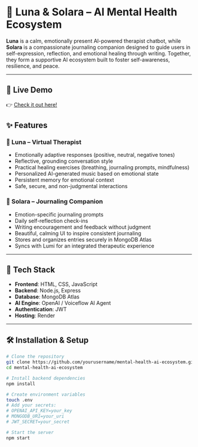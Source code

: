 # 🌱 Luna & Solara – AI Mental Health Ecosystem

**Luna** is a calm, emotionally present AI-powered therapist chatbot, while **Solara** is a compassionate journaling companion designed to guide users in self-expression, reflection, and emotional healing through writing. Together, they form a supportive AI ecosystem built to foster self-awareness, resilience, and peace.

---
## 🚀 Live Demo
👉 [Check it out here!]([(https://brainbuddy-js5d.onrender.com)])

## ✨ Features

### 🌼 Luna – Virtual Therapist
- Emotionally adaptive responses (positive, neutral, negative tones)
- Reflective, grounding conversation style
- Practical healing exercises (breathing, journaling prompts, mindfulness)
- Personalized AI-generated music based on emotional state
- Persistent memory for emotional context
- Safe, secure, and non-judgmental interactions

### 🪷 Solara – Journaling Companion
- Emotion-specific journaling prompts
- Daily self-reflection check-ins
- Writing encouragement and feedback without judgment
- Beautiful, calming UI to inspire consistent journaling
- Stores and organizes entries securely in MongoDB Atlas
- Syncs with Lumi for an integrated therapeutic experience

---

## 🧰 Tech Stack

- **Frontend**: HTML, CSS, JavaScript  
- **Backend**: Node.js, Express  
- **Database**: MongoDB Atlas  
- **AI Engine**: OpenAI / Voiceflow AI Agent  
- **Authentication**: JWT  
- **Hosting**: Render

---

## 🛠️ Installation & Setup

```bash
# Clone the repository
git clone https://github.com/yourusername/mental-health-ai-ecosystem.git
cd mental-health-ai-ecosystem

# Install backend dependencies
npm install

# Create environment variables
touch .env
# Add your secrets:
# OPENAI_API_KEY=your_key
# MONGODB_URI=your_uri
# JWT_SECRET=your_secret

# Start the server
npm start
